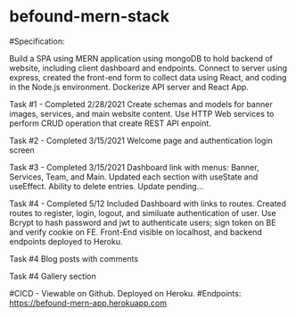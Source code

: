 # befound-mern-stack

#Specification:

Build a SPA using MERN application using mongoDB to hold backend of website, including client dashboard and endpoints. Connect to server using express, created the front-end form to collect data using React, and coding in the Node.js environment. Dockerize API server and React App.

Task #1 - Completed 2/28/2021
Create schemas and models for banner images, services, and main website content.  Use HTTP Web services to perform CRUD operation that create REST API enpoint.  

Task #2 - Completed 3/15/2021
Welcome page and authentication login screen

Task #3 - Completed 3/15/2021
Dashboard link with menus:  Banner, Services, Team, and Main.  Updated each section with useState and useEffect.  Ability to delete entries.  Update pending...

Task #4 - Completed 5/12
Included Dashboard with links to routes.  Created routes to register, login, logout, and similuate authentication of user.  Use Bcrypt to hash password and jwt to authenticate users; sign token on BE and verify cookie on FE.  Front-End visible on localhost, and backend endpoints deployed to Heroku.

Task #4
Blog posts with comments

Task #4
Gallery section

#CICD - Viewable on Github.  Deployed on Heroku.  #Endpoints: https://befound-mern-app.herokuapp.com
